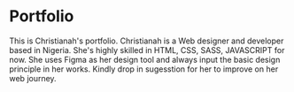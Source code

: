 # Portfolio
This is Christianah's portfolio. 
Christianah is a Web designer and developer based in Nigeria. She's highly skilled in HTML, CSS, SASS, JAVASCRIPT for now. She uses Figma as her design tool and always input the basic design principle in her works.
Kindly drop in sugesstion for her to improve on her web journey.
